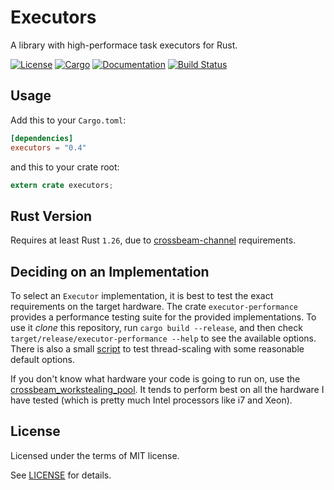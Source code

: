 Executors
=========
A library with high-performace task executors for Rust.

[![License](https://img.shields.io/badge/license-MIT-blue.svg)](https://github.com/Bathtor/rust-executors)
[![Cargo](https://img.shields.io/crates/v/executors.svg)](https://crates.io/crates/executors)
[![Documentation](https://docs.rs/executors/badge.svg)](https://docs.rs/executors)
[![Build Status](https://travis-ci.org/Bathtor/rust-executors.svg?branch=master)](https://travis-ci.org/Bathtor/rust-executors)

## Usage

Add this to your `Cargo.toml`:

```toml
[dependencies]
executors = "0.4"
```

and this to your crate root:

```rust
extern crate executors;
```

## Rust Version

Requires at least Rust `1.26`, due to [crossbeam-channel](https://github.com/crossbeam-rs/crossbeam-channel) requirements.
## Deciding on an Implementation

To select an `Executor` implementation, it is best to test the exact requirements on the target hardware.
The crate `executor-performance` provides a performance testing suite for the provided implementations. To use it *clone* this repository, run `cargo build --release`, and then check `target/release/executor-performance --help` to see the available options. There is also a small [script](executor-performance/threadinc.sh) to test thread-scaling with some reasonable default options.

If you don't know what hardware your code is going to run on, use the [crossbeam_workstealing_pool](https://docs.rs/executors/0.4.1/executors/crossbeam_workstealing_pool/index.html). It tends to perform best on all the hardware I have tested (which is pretty much Intel processors like i7 and Xeon).

## License

Licensed under the terms of MIT license.

See [LICENSE](LICENSE) for details.
